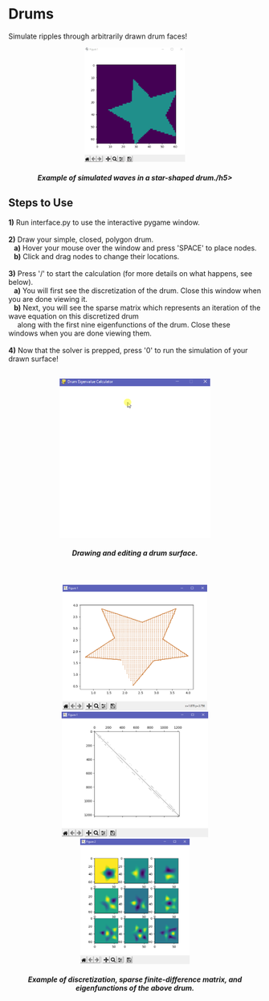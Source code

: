# Drums
Simulate ripples through arbitrarily drawn drum faces!

<p align='center'>
  <img src='imgs/simulation.gif' width='200'>
  <h5 align = 'center'>Example of simulated waves in a star-shaped drum./h5>
</p>

## Steps to Use
**1)** Run interface.py to use the interactive pygame window.<br/><br/>
**2)** Draw your simple, closed, polygon drum.<br/>
&ensp;  **a)** Hover your mouse over the window and press 'SPACE' to place nodes.<br/>
&ensp;  **b)** Click and drag nodes to change their locations.<br/><br/>
**3)** Press '/' to start the calculation (for more details on what happens, see below).<br/>
&ensp;  **a)** You will first see the discretization of the drum. Close this window when you are done viewing it.<br/>
&ensp;  **b)** Next, you will see the sparse matrix which represents an iteration of the wave equation on this discretized drum<br/>
&ensp;&ensp;         along with the first nine eigenfunctions of the drum. Close these windows when you are done viewing them.<br/><br/>
**4)** Now that the solver is prepped, press '0' to run the simulation of your drawn surface!<br/>
<br/>

<p align='center'>
  <img src='imgs/drawing-drum.gif' width='300'>
  <h5 align = 'center'>Drawing and editing a drum surface.</h5>
</p>
<br/>

<p align='center' style='flex'>
  <img src='imgs/discretization.PNG' height='250'>
  <img src='imgs/matrix.PNG' height='250'>
  <img src='imgs/eigenfunctions.PNG' height='250'>
  <h5 align = 'center'>Example of discretization, sparse finite-difference matrix, and eigenfunctions of the above drum.</h5>
</p>
